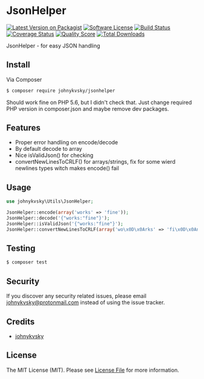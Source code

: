 # JsonHelper

[![Latest Version on Packagist][ico-version]][link-packagist]
[![Software License][ico-license]](LICENSE.md)
[![Build Status][ico-travis]][link-travis]
[![Coverage Status][ico-scrutinizer]][link-scrutinizer]
[![Quality Score][ico-code-quality]][link-code-quality]
[![Total Downloads][ico-downloads]][link-downloads]

JsonHelper - for easy JSON handling

## Install

Via Composer

``` bash
$ composer require johnykvsky/jsonhelper
```

Should work fine on PHP 5.6, but I didn't check that. Just change required PHP version in composer.json and maybe remove dev packages.

## Features

- Proper error handling on encode/decode
- By default decode to array
- Nice isValidJson() for checking
- convertNewLinesToCRLF() for arrays/strings, fix for some wierd newlines types witch makes encode() fail

## Usage

``` php
use johnykvsky\Utils\JsonHelper;

JsonHelper::encode(array('works' => 'fine'));
JsonHelper::decode('{"works:"fine"}');
JsonHelper::isValidJson('{"works:"fine"}');
JsonHelper::convertNewLinesToCRLF(array('wo\x0D\x0Arks' => 'fi\x0D\x0Ane'));

```

## Testing

``` bash
$ composer test
```

## Security

If you discover any security related issues, please email johnykvsky@protonmail.com instead of using the issue tracker.

## Credits

- [johnykvsky][link-author]

## License

The MIT License (MIT). Please see [License File](LICENSE.md) for more information.

[ico-version]: https://img.shields.io/packagist/v/johnykvsky/JsonHelper.svg?style=flat-square
[ico-license]: https://img.shields.io/badge/license-MIT-brightgreen.svg?style=flat-square
[ico-travis]: https://img.shields.io/travis/johnykvsky/JsonHelper/master.svg?style=flat-square
[ico-scrutinizer]: https://img.shields.io/scrutinizer/coverage/g/johnykvsky/JsonHelper.svg?style=flat-square
[ico-code-quality]: https://img.shields.io/scrutinizer/g/johnykvsky/JsonHelper.svg?style=flat-square
[ico-downloads]: https://img.shields.io/packagist/dt/johnykvsky/JsonHelper.svg?style=flat-square

[link-packagist]: https://packagist.org/packages/johnykvsky/JsonHelper
[link-travis]: https://travis-ci.org/johnykvsky/JsonHelper
[link-scrutinizer]: https://scrutinizer-ci.com/g/johnykvsky/JsonHelper/code-structure
[link-code-quality]: https://scrutinizer-ci.com/g/johnykvsky/JsonHelper
[link-downloads]: https://packagist.org/packages/johnykvsky/JsonHelper
[link-author]: https://github.com/johnykvsky
